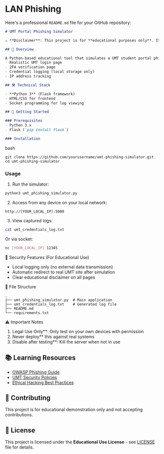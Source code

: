 # LAN Phishing
 
Here's a professional `README.md` file for your GitHub repository:

```markdown
# UMT Portal Phishing Simulator

⚠️ **Disclaimer**: This project is for **educational purposes only**. It demonstrates how phishing attacks work to raise cybersecurity awareness. Unauthorized use against real systems is illegal.

## 📌 Overview

A Python-based educational tool that simulates a UMT student portal phishing attack, including:
- Realistic UMT login page
- 2FA verification page
- Credential logging (local storage only)
- IP address tracking

## 🛠️ Technical Stack

- **Python 3** (Flask framework)
- HTML/CSS for frontend
- Socket programming for log viewing

## 🚀 Getting Started

### Prerequisites
- Python 3.x
- Flask (`pip install flask`)

### Installation
```
bash
```
git clone https://github.com/yourusername/umt-phishing-simulator.git
cd umt-phishing-simulator
```

### Usage
1. Run the simulator:
```bash
python3 umt_phishing_simulator.py
```

2. Access from any device on your local network:
```
http://[YOUR_LOCAL_IP]:5000
```

3. View captured logs:
```bash
cat umt_credentials_log.txt
```
Or via socket:
```bash
nc [YOUR_LOCAL_IP] 12345
```

 🔐 Security Features (For Educational Use)
- Local logging only (no external data transmission)
- Automatic redirect to real UMT site after simulation
- Clear educational disclaimer on all pages

 📂 File Structure
```
.
├── umt_phishing_simulator.py  # Main application
├── umt_credentials_log.txt    # Generated log file
├── README.md
└── requirements.txt
```

 ⚠️ Important Notes
1. Legal Use Only**: Only test on your own devices with permission
2. Never deploy** this against real systems
3. Disable after testing**: Kill the server when not in use

## 📚 Learning Resources
- [OWASP Phishing Guide](https://owasp.org/www-community/attacks/Phishing)
- [UMT Security Policies](https://www.umt.edu.pk/security)
- [Ethical Hacking Best Practices](https://www.eccouncil.org/ethical-hacking/)

## 🤝 Contributing
This project is for educational demonstration only and not accepting contributions.

## 📜 License
This project is licensed under the **Educational Use License** - see [LICENSE](LICENSE) file for details.
